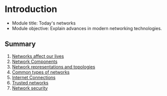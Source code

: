 # Introduction
- Module title: Today's networks
- Module objective: Explain advances in modern networking technologies.

## Summary
1. [Networks affect our lives](./2-networks-affect%20our-lives.md)
2. [Network Components](./3-network-components.md)
3. [Network representations and topologies](./4-network-representations-and-topologies.md)
4. [Common types of networks](./5-common-types-of-networks.md)
5. [Internet Connections](./6-internet-connections.md)
6. [Trusted networks](./7-trusted-networks.md)
7. [Network security](./8-network-security.md)